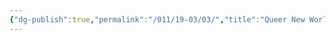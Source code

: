 ```yaml
---
{"dg-publish":true,"permalink":"/011/19-03/03/","title":"Queer New World","tags":["SJS310"]}
---
```


